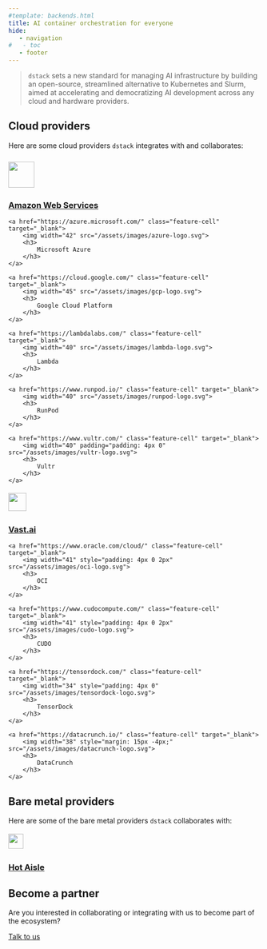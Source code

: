 ```yaml
---
#template: backends.html
title: AI container orchestration for everyone
hide:
   - navigation
#   - toc
   - footer
---
```


<style>
.md-main .md-main__inner.md-grid {
    flex-direction: row-reverse;
}
</style>

> `dstack` sets a new standard for managing AI infrastructure by building an open-source, streamlined alternative to
> Kubernetes and Slurm, aimed at accelerating and democratizing AI development across any cloud and hardware
> providers.

## Cloud providers

Here are some cloud providers `dstack` integrates with and collaborates:

<div class="providers tx-landing__highlights_grid featured">
    <a href="https://aws.amazon.com/" class="feature-cell" target="_blank">
        <img width="52" style="padding: 10px 0 2px" src="/assets/images/aws-logo.svg">
        <h3>
            Amazon Web Services
        </h3>
    </a>

    <a href="https://azure.microsoft.com/" class="feature-cell" target="_blank">
        <img width="42" src="/assets/images/azure-logo.svg">
        <h3>
            Microsoft Azure
        </h3>
    </a>

    <a href="https://cloud.google.com/" class="feature-cell" target="_blank">
        <img width="45" src="/assets/images/gcp-logo.svg">
        <h3>
            Google Cloud Platform
        </h3>
    </a>

    <a href="https://lambdalabs.com/" class="feature-cell" target="_blank">
        <img width="40" src="/assets/images/lambda-logo.svg">
        <h3>
            Lambda
        </h3>
    </a>

    <a href="https://www.runpod.io/" class="feature-cell" target="_blank">
        <img width="40" src="/assets/images/runpod-logo.svg">
        <h3>
            RunPod
        </h3>
    </a>

    <a href="https://www.vultr.com/" class="feature-cell" target="_blank">
        <img width="40" padding="padding: 4px 0" src="/assets/images/vultr-logo.svg">
        <h3>
            Vultr
        </h3>
    </a>
</div>

<div class="providers tx-landing__highlights_grid other">
   <a href="https://vast.ai/" class="feature-cell" target="_blank">
        <img width="36" style="padding: 4px 0" src="/assets/images/vastai-logo.svg">
        <h3>
            Vast.ai
        </h3>
    </a>

    <a href="https://www.oracle.com/cloud/" class="feature-cell" target="_blank">
        <img width="41" style="padding: 4px 0 2px" src="/assets/images/oci-logo.svg">
        <h3>
            OCI
        </h3>
    </a>

    <a href="https://www.cudocompute.com/" class="feature-cell" target="_blank">
        <img width="41" style="padding: 4px 0 2px" src="/assets/images/cudo-logo.svg">
        <h3>
            CUDO
        </h3>
    </a>    

    <a href="https://tensordock.com/" class="feature-cell" target="_blank">
        <img width="34" style="padding: 4px 0" src="/assets/images/tensordock-logo.svg">
        <h3>
            TensorDock
        </h3>
    </a>

    <a href="https://datacrunch.io/" class="feature-cell" target="_blank">
        <img width="38" style="margin: 15px -4px;" src="/assets/images/datacrunch-logo.svg">
        <h3>
            DataCrunch
        </h3>
    </a>
</div>

## Bare metal providers

Here are some of the bare metal providers `dstack` collaborates with:

<div class="providers tx-landing__highlights_grid other">
    <a href="https://hotaisle.xyz/" class="feature-cell" target="_blank">
        <img width="30" style="margin: 4px 0" src="/assets/images/hotaisle-logo.svg">
        <h3>
            Hot Aisle
        </h3>
    </a>
</div>

## Become a partner

Are you interested in collaborating or integrating with us to become part of the ecosystem?

<a href="https://calendly.com/dstackai/discovery-call" target="_blank"
   class="md-button md-button-secondary external">
    Talk to us
</a>